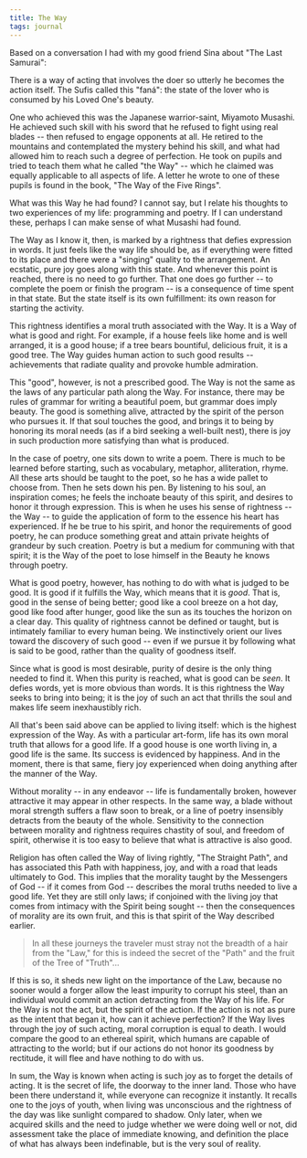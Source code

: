 ```yaml
---
title: The Way
tags: journal
---
```


Based on a conversation I had with my good friend Sina about "The Last
Samurai":

There is a way of acting that involves the doer so utterly he becomes
the action itself.  The Sufis called this "faná": the state of the lover
who is consumed by his Loved One's beauty.

One who achieved this was the Japanese warrior-saint, Miyamoto Musashi.
He achieved such skill with his sword that he refused to fight using
real blades -- then refused to engage opponents at all.  He retired to
the mountains and contemplated the mystery behind his skill, and what
had allowed him to reach such a degree of perfection.  He took on pupils
and tried to teach them what he called "the Way" -- which he claimed was
equally applicable to all aspects of life.  A letter he wrote to one of
these pupils is found in the book, "The Way of the Five Rings".

What was this Way he had found?  I cannot say, but I relate his thoughts
to two experiences of my life: programming and poetry.  If I can
understand these, perhaps I can make sense of what Musashi had found.

The Way as I know it, then, is marked by a rightness that defies
expression in words.  It just feels like the way life should be, as if
everything were fitted to its place and there were a "singing" quality
to the arrangement.  An ecstatic, pure joy goes along with this state.
And whenever this point is reached, there is no need to go further.
That one does go further -- to complete the poem or finish the program
-- is a consequence of time spent in that state.  But the state itself
is its own fulfillment: its own reason for starting the activity.

This rightness identifies a moral truth associated with the Way.  It is
a Way of what is good and right.  For example, if a house feels like
home and is well arranged, it is a good house; if a tree bears
bountiful, delicious fruit, it is a good tree.  The Way guides human
action to such good results -- achievements that radiate quality and
provoke humble admiration.

This "good", however, is not a prescribed good.  The Way is not the same
as the laws of any particular path along the Way.  For instance, there
may be rules of grammar for writing a beautiful poem, but grammar does
imply beauty.  The good is something alive, attracted by the spirit of
the person who pursues it.  If that soul touches the good, and brings it
to being by honoring its moral needs (as if a bird seeking a well-built
nest), there is joy in such production more satisfying than what is
produced.

In the case of poetry, one sits down to write a poem.  There is much to
be learned before starting, such as vocabulary, metaphor, alliteration,
rhyme.  All these arts should be taught to the poet, so he has a wide
pallet to choose from.  Then he sets down his pen.  By listening to his
soul, an inspiration comes; he feels the inchoate beauty of this spirit,
and desires to honor it through expression.  This is when he uses his
sense of rightness -- the Way -- to guide the application of form to the
essence his heart has experienced.  If he be true to his spirit, and
honor the requirements of good poetry, he can produce something great
and attain private heights of grandeur by such creation.  Poetry is but
a medium for communing with that spirit; it is the Way of the poet to
lose himself in the Beauty he knows through poetry.

What is good poetry, however, has nothing to do with what is judged to
be good.  It is good if it fulfills the Way, which means that it is
*good*.  That is, good in the sense of being better; good like a cool
breeze on a hot day, good like food after hunger, good like the sun as
its touches the horizon on a clear day.  This quality of rightness
cannot be defined or taught, but is intimately familiar to every human
being.  We instinctively orient our lives toward the discovery of such
good -- even if we pursue it by following what is said to be good,
rather than the quality of goodness itself.

Since what is good is most desirable, purity of desire is the only thing
needed to find it.  When this purity is reached, what is good can be
*seen*.  It defies words, yet is more obvious than words.  It is this
rightness the Way seeks to bring into being; it is the joy of such an
act that thrills the soul and makes life seem inexhaustibly rich.

All that's been said above can be applied to living itself: which is the
highest expression of the Way.  As with a particular art-form, life has
its own moral truth that allows for a good life.  If a good house is one
worth living in, a good life is the same.  Its success is evidenced by
happiness.  And in the moment, there is that same, fiery joy experienced
when doing anything after the manner of the Way.

Without morality -- in any endeavor -- life is fundamentally broken,
however attractive it may appear in other respects.  In the same way, a
blade without moral strength suffers a flaw soon to break, or a line of
poetry insensibly detracts from the beauty of the whole.  Sensitivity to
the connection between morality and rightness requires chastity of soul,
and freedom of spirit, otherwise it is too easy to believe that what is
attractive is also good.

Religion has often called the Way of living rightly, "The Straight
Path", and has associated this Path with happiness, joy, and with a road
that leads ultimately to God.  This implies that the morality taught by
the Messengers of God -- if it comes from God -- describes the moral
truths needed to live a good life.  Yet they are still only laws; if
conjoined with the living joy that comes from intimacy with the Spirit
being sought -- then the consequences of morality are its own fruit, and
this is that spirit of the Way described earlier.

> In all these journeys the traveler must stray not the breadth of a
> hair from the "Law," for this is indeed the secret of the "Path" and
> the fruit of the Tree of "Truth"...

If this is so, it sheds new light on the importance of the Law, because
no sooner would a forger allow the least impurity to corrupt his steel,
than an individual would commit an action detracting from the Way of his
life.  For the Way is not the act, but the spirit of the action.  If the
action is not as pure as the intent that began it, how can it achieve
perfection?  If the Way lives through the joy of such acting, moral
corruption is equal to death.  I would compare the good to an ethereal
spirit, which humans are capable of attracting to the world; but if our
actions do not honor its goodness by rectitude, it will flee and have
nothing to do with us.

In sum, the Way is known when acting is such joy as to forget the
details of acting.  It is the secret of life, the doorway to the inner
land.  Those who have been there understand it, while everyone can
recognize it instantly.  It recalls one to the joys of youth, when
living was unconscious and the rightness of the day was like sunlight
compared to shadow.  Only later, when we acquired skills and the need to
judge whether we were doing well or not, did assessment take the place
of immediate knowing, and definition the place of what has always been
indefinable, but is the very soul of reality.


